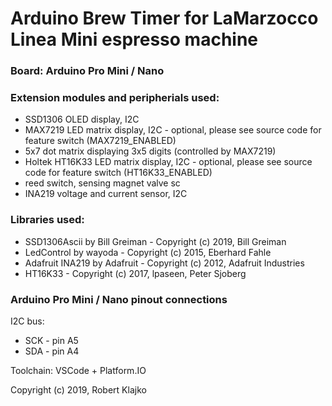 # Arduino Brew Timer for LaMarzocco Linea Mini espresso machine

### Board: Arduino Pro Mini / Nano

### Extension modules and peripherials used:
- SSD1306 OLED display, I2C
- MAX7219 LED matrix display, I2C - optional, please see source code for feature switch (MAX7219_ENABLED)
- 5x7 dot matrix displaying 3x5 digits (controlled by MAX7219)
- Holtek HT16K33 LED matrix display, I2C - optional, please see source code for feature switch (HT16K33_ENABLED)
- reed switch, sensing magnet valve sc
- INA219 voltage and current sensor, I2C

### Libraries used:
- SSD1306Ascii by Bill Greiman - Copyright (c) 2019, Bill Greiman
- LedControl by wayoda - Copyright (c) 2015, Eberhard Fahle
- Adafruit INA219 by Adafruit - Copyright (c) 2012, Adafruit Industries
- HT16K33 - Copyright (c) 2017, lpaseen, Peter Sjoberg <peters-alib AT techwiz.ca>

### Arduino Pro Mini / Nano pinout connections

I2C bus:
- SCK - pin A5
- SDA - pin A4

Toolchain: VSCode + Platform.IO

Copyright (c) 2019, Robert Klajko
